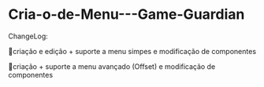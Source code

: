 # Cria-o-de-Menu---Game-Guardian
ChangeLog:

🔰criação e edição + suporte a menu simpes e modificação de componentes 

🔰criação + suporte a menu avançado (Offset) e modificação de componentes 


